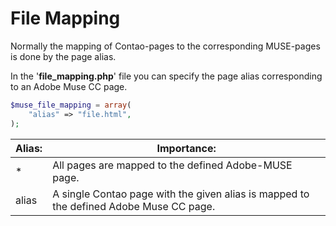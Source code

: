 # File Mapping

Normally the mapping of Contao-pages to the corresponding MUSE-pages is done by the page alias.

In the '**file_mapping.php**' file you can specify the page alias corresponding to an Adobe Muse CC page.

```php
$muse_file_mapping = array(
    "alias" => "file.html",
);
```

| Alias: | Importance: |
| -- | -- |
| * |All pages are mapped to the defined Adobe-MUSE page.|
| alias |A single Contao page with the given alias is mapped to the defined Adobe Muse CC page.|